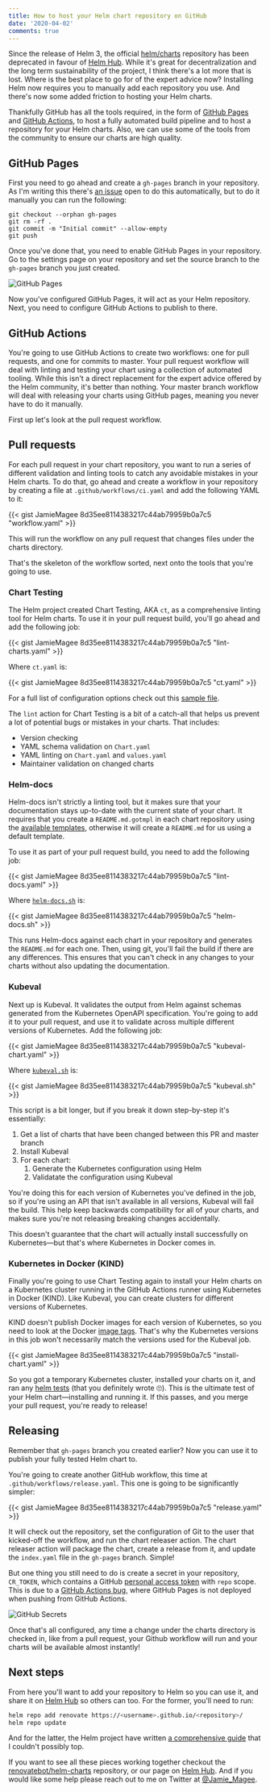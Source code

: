 ```yaml
---
title: How to host your Helm chart repository on GitHub
date: '2020-04-02'
comments: true
---
```


Since the release of Helm 3, the official [helm/charts](https://github.com/helm/charts) repository has been deprecated in favour of [Helm Hub](https://hub.helm.sh/). While it's great for decentralization and the long term sustainability of the project, I think there's a lot more that is lost. Where is the best place to go for of the expert advice now? Installing Helm now requires you to manually add each repository you use. And there's now some added friction to hosting your Helm charts.

Thankfully GitHub has all the tools required, in the form of [GitHub Pages](https://pages.github.com/) and [GitHub Actions](https://github.com/features/actions), to host a fully automated build pipeline and to host a repository for your Helm charts. Also, we can use some of the tools from the community to ensure our charts are high quality.

## GitHub Pages

First you need to go ahead and create a `gh-pages` branch in your repository. As I'm writing this there's [an issue](https://github.com/helm/chart-releaser-action/issues/10) open to do this automatically, but to do it manually you can run the following:

    git checkout --orphan gh-pages
    git rm -rf .
    git commit -m "Initial commit" --allow-empty
    git push

Once you've done that, you need to enable GitHub Pages in your repository. Go to the settings page on your repository and set the source branch to the `gh-pages` branch you just created.

![GitHub Pages](/img/github-pages.png)

Now you've configured GitHub Pages, it will act as your Helm repository. Next, you need to configure GitHub Actions to publish to there.

## GitHub Actions

You're going to use GitHub Actions to create two workflows: one for pull requests, and one for commits to master. Your pull request workflow will deal with linting and testing your chart using a collection of automated tooling. While this isn't a direct replacement for the expert advice offered by the Helm community, it's better than nothing. Your master branch workflow will deal with releasing your charts using GitHub pages, meaning you never have to do it manually.

First up let's look at the pull request workflow.

## Pull requests

For each pull request in your chart repository, you want to run a series of different validation and linting tools to catch any avoidable mistakes in your Helm charts. To do that, go ahead and create a workflow in your repository by creating a file at `.github/workflows/ci.yaml` and add the following YAML to it:

{{< gist JamieMagee 8d35ee8114383217c44ab79959b0a7c5 "workflow.yaml" >}}

This will run the workflow on any pull request that changes files under the charts directory.

That's the skeleton of the workflow sorted, next onto the tools that you're going to use.

### Chart Testing

The Helm project created Chart Testing, AKA `ct`, as a comprehensive linting tool for Helm charts. To use it in your pull request build, you'll go ahead and add the following job:

{{< gist JamieMagee 8d35ee8114383217c44ab79959b0a7c5 "lint-charts.yaml" >}}

Where `ct.yaml` is:

{{< gist JamieMagee 8d35ee8114383217c44ab79959b0a7c5 "ct.yaml" >}}

For a full list of configuration options check out this [sample file](https://github.com/helm/chart-testing/blob/master/pkg/config/test_config.yaml).

The `lint` action for Chart Testing is a bit of a catch-all that helps us prevent a lot of potential bugs or mistakes in your charts. That includes:

- Version checking
- YAML schema validation on `Chart.yaml`
- YAML linting on `Chart.yaml` and `values.yaml`
- Maintainer validation on changed charts

### Helm-docs

Helm-docs isn't strictly a linting tool, but it makes sure that your documentation stays up-to-date with the current state of your chart. It requires that you create a `README.md.gotmpl` in each chart repository using the [available templates](https://github.com/norwoodj/helm-docs#available-templates), otherwise it will create a `README.md` for us using a default template.

To use it as part of your pull request build, you need to add the following job:

{{< gist JamieMagee 8d35ee8114383217c44ab79959b0a7c5 "lint-docs.yaml" >}}

Where [`helm-docs.sh`](http://helm-docs.sh) is:

{{< gist JamieMagee 8d35ee8114383217c44ab79959b0a7c5 "helm-docs.sh" >}}

This runs Helm-docs against each chart in your repository and generates the `README.md` for each one. Then, using git, you'll fail the build if there are any differences. This ensures that you can't check in any changes to your charts without also updating the documentation.

### Kubeval

Next up is Kubeval. It validates the output from Helm against schemas generated from the Kubernetes OpenAPI specification. You're going to add it to your pull request, and use it to validate across multiple different versions of Kubernetes. Add the following job:

{{< gist JamieMagee 8d35ee8114383217c44ab79959b0a7c5 "kubeval-chart.yaml" >}}

Where [`kubeval.sh`](http://kubeval.sh) is:

{{< gist JamieMagee 8d35ee8114383217c44ab79959b0a7c5 "kubeval.sh" >}}

This script is a bit longer, but if you break it down step-by-step it's essentially:

1. Get a list of charts that have been changed between this PR and master branch
2. Install Kubeval
3. For each chart:
   1. Generate the Kubernetes configuration using Helm
   2. Validatate the configuration using Kubeval

You're doing this for each version of Kubernetes you've defined in the job, so if you're using an API that isn't available in all versions, Kubeval will fail the build. This help keep backwards compatibility for all of your charts, and makes sure you're not releasing breaking changes accidentally.

This doesn't guarantee that the chart will actually install successfully on Kubernetes—but that's where Kubernetes in Docker comes in.

### Kubernetes in Docker (KIND)

Finally you're going to use Chart Testing again to install your Helm charts on a Kubernetes cluster running in the GitHub Actions runner using Kubernetes in Docker (KIND). Like Kubeval, you can create clusters for different versions of Kubernetes.

KIND doesn't publish Docker images for each version of Kubernetes, so you need to look at the Docker [image tags](https://hub.docker.com/r/kindest/node/tags). That's why the Kubernetes versions in this job won't necessarily match the versions used for the Kubeval job.

{{< gist JamieMagee 8d35ee8114383217c44ab79959b0a7c5 "install-chart.yaml" >}}

So you got a temporary Kubernetes cluster, installed your charts on it, and ran any [helm tests](https://helm.sh/docs/topics/chart_tests/) (that you definitely wrote 🙄). This is the ultimate test of your Helm chart—installing and running it. If this passes, and you merge your pull request, you're ready to release!

## Releasing

Remember that `gh-pages` branch you created earlier? Now you can use it to publish your fully tested Helm chart to.

You're going to create another GitHub workflow, this time at `.github/workflows/release.yaml`. This one is going to be significantly simpler:

{{< gist JamieMagee 8d35ee8114383217c44ab79959b0a7c5 "release.yaml" >}}

It will check out the repository, set the configuration of Git to the user that kicked-off the workflow, and run the chart releaser action. The chart releaser action will package the chart, create a release from it, and update the `index.yaml` file in the `gh-pages` branch. Simple!

But one thing you still need to do is create a secret in your repository, `CR_TOKEN`, which contains a GitHub [personal access token](https://help.github.com/en/github/authenticating-to-github/creating-a-personal-access-token-for-the-command-line#creating-a-token) with `repo` scope. This is due to a [GitHub Actions bug](https://github.community/t5/GitHub-Actions/Github-action-not-triggering-gh-pages-upon-push/m-p/31266/highlight/true#M743), where GitHub Pages is not deployed when pushing from GitHub Actions.

![GitHub Secrets](/img/github-secrets.png)

Once that's all configured, any time a change under the charts directory is checked in, like from a pull request, your Github workflow will run and your charts will be available almost instantly!

## Next steps

From here you'll want to add your repository to Helm so you can use it, and share it on [Helm Hub](https://hub.helm.sh/) so others can too. For the former, you'll need to run:

```bash
helm repo add renovate https://<username>.github.io/<repository>/
helm repo update
```

And for the latter, the Helm project have written [a comprehensive guide](https://github.com/helm/hub/blob/master/Repositories.md) that I couldn't possibly top.

If you want to see all these pieces working together checkout the [renovatebot/helm-charts](https://github.com/renovatebot/helm-charts) repository, or our page on [Helm Hub](https://hub.helm.sh/charts/renovate/renovate). And if you would like some help please reach out to me on Twitter at [@Jamie_Magee](https://twitter.com/Jamie_Magee).
